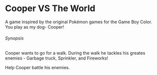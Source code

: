 # Cooper VS The World

A game inspired by the original Pokémon games for the Game Boy Color.
You play as my dog- Cooper!

###### Synopsis 
Cooper wants to go for a walk.
During the walk he tackles his greates enemies -
Garbage truck, Sprinkler, and Fireworks!

Help Cooper battle his enemies.
